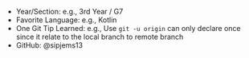 - Year/Section: e.g., 3rd Year / G7
- Favorite Language: e.g., Kotlin
- One Git Tip Learned: e.g., Use `git -u origin` can only declare once since it relate to the local branch to remote branch
- GitHub: @sipjems13